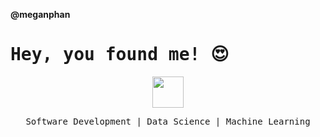 **@meganphan**

<h1><samp>Hey, you found me! 😍<samp></h1>
<p align="center">
<img src="https://pic.funnygifsbox.com/uploads/2019/06/funnygifsbox.com-2019-06-28-12-23-55-93.gif" width="50px">
 <br/>
 </p>
<p align='center'>
 <samp>Software Development | Data Science | Machine Learning</samp>
</p>

